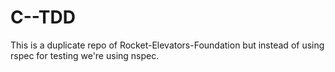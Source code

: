 # C--TDD
This is a duplicate repo of Rocket-Elevators-Foundation but instead of using rspec for testing we're using nspec.

